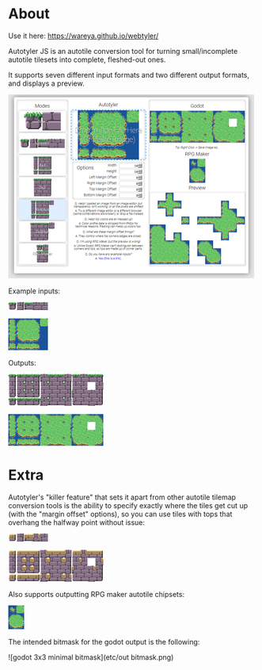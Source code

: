 # About

Use it here: https://wareya.github.io/webtyler/

Autotyler JS is an autotile conversion tool for turning small/incomplete autotile tilesets into complete, fleshed-out ones.

It supports seven different input formats and two different output formats, and displays a preview.

![screenshot](etc/screenshot.png)

Example inputs:

![minitiles](etc/mini.png)

![4x4plus](etc/grass4x4plus.png)

Outputs:

![minitiles output](etc/miniout.png)

![4x4plus](etc/grass4x4plusout.png)

# Extra

Autotyler's "killer feature" that sets it apart from other autotile tilemap conversion tools is the ability to specify exactly where the tiles get cut up (with the "margin offset" options), so you can use tiles with tops that overhang the halfway point without issue:

![margin example](etc/marginexample.png)

![margin example output](etc/marginexampleout.png)

Also supports outputting RPG maker autotile chipsets:

![rpg maker output](etc/grassrpgmaker.png)

The intended bitmask for the godot output is the following:

![godot 3x3 minimal bitmask](etc/out bitmask.png)
